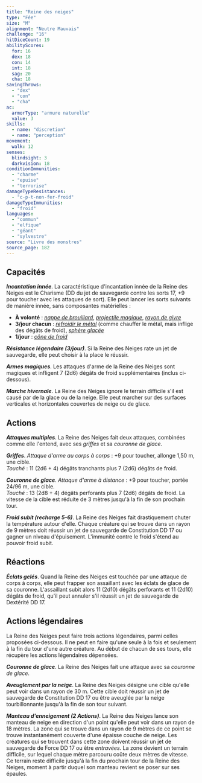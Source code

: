 ```yaml
---
title: "Reine des neiges"
type: "Fée"
size: "M"
alignment: "Neutre Mauvais"
challenge: "16"
hitDiceCount: 19
abilityScores:
  for: 16
  dex: 18
  con: 14
  int: 18
  sag: 20
  cha: 18
savingThrows:
  - "dex"
  - "con"
  - "cha"
ac:
  armorType: "armure naturelle"
  value: 3
skills:
  - name: "discretion"
  - name: "perception"
movement:
  walk: 12
senses:
  blindsight: 3
  darkvision: 18
conditionImmunities:
  - "charme"
  - "epuise"
  - "terrorise"
damageTypeResistances:
  - "c-p-t-non-fer-froid"
damageTypeImmunities:
  - "froid"
languages:
  - "commun"
  - "elfique"
  - "géant"
  - "sylvestre"
source: "Livre des monstres"
source_page: 182
---
```

## Capacités
_**Incantation innée**_. La caractéristique d'incantation innée de la Reine des Neiges est le Charisme (DD du jet de sauvegarde contre les sorts 17, +9 pour toucher avec les attaques de sort). Elle peut lancer les sorts suivants de manière innée, sans composantes matérielles :
* **À volonté** : [_nappe de brouillard_](/grimoire/nappe-de-brouillard/), [_projectile magique_](/grimoire/projectile-magique/), [_rayon de givre_](/grimoire/rayon-de-givre/)
* **3/jour chacun** : [_refroidir le métal_](/grimoire/chauffer-le-metal/) (comme chauffer le métal, mais inflige des dégâts de froid), [_sphère glacée_](/grimoire/sphere-glacee/)
* **1/jour** : [_cône de froid_](/grimoire/cone-de-froid/)

_**Résistance légendaire (3/jour)**_. Si la Reine des Neiges rate un jet de sauvegarde, elle peut choisir à la place le réussir.

_**Armes magiques**_. Les attaques d'arme de la Reine des Neiges sont magiques et infligent 7 (2d6) dégâts de froid supplémentaires (inclus ci-dessous).

_**Marche hivernale**_. La Reine des Neiges ignore le terrain difficile s'il est causé par de la glace ou de la neige. Elle peut marcher sur des surfaces verticales et horizontales couvertes de neige ou de glace.

## Actions
_**Attaques multiples**_. La Reine des Neiges fait deux attaques, combinées comme elle l'entend, avec ses _griffes_ et sa _couronne de glace_.

_**Griffes**_. _Attaque d'arme au corps à corps_ : +9 pour toucher, allonge 1,50 m, une cible.  
_Touché_ : 11 (2d6 + 4) dégâts tranchants plus 7 (2d6) dégâts de froid.

_**Couronne de glace**_. _Attaque d'arme à distance_ : +9 pour toucher, portée 24/96 m, une cible.  
_Touché_ : 13 (2d8 + 4) dégâts perforants plus 7 (2d6) dégâts de froid. La vitesse de la cible est réduite de 3 mètres jusqu'à la fin de son prochain tour.

_**Froid subit (recharge 5-6)**_. La Reine des Neiges fait drastiquement chuter la température autour d'elle. Chaque créature qui se trouve dans un rayon de 9 mètres doit réussir un jet de sauvegarde de Constitution DD 17 ou gagner un niveau d'épuisement. L'immunité contre le froid s'étend au pouvoir froid subit.

## Réactions
_**Éclats gelés**_. Quand la Reine des Neiges est touchée par une attaque de corps à corps, elle peut frapper son assaillant avec les éclats de glace de sa couronne. L'assaillant subit alors 11 (2d10) dégâts perforants et 11 (2d10) dégâts de froid, qu'il peut annuler s'il réussit un jet de sauvegarde de Dextérité DD 17.

## Actions légendaires
La Reine des Neiges peut faire trois actions légendaires, parmi celles proposées ci-dessous. Il ne peut en faire qu'une seule à la fois et seulement à la fin du tour d'une autre créature. Au début de chacun de ses tours, elle récupère les actions légendaires dépensées.

_**Couronne de glace**_. La Reine des Neiges fait une attaque avec sa _couronne de glace_.

_**Aveuglement par la neige**_. La Reine des Neiges désigne une cible qu'elle peut voir dans un rayon de 30 m. Cette cible doit réussir un jet de sauvegarde de Constitution DD 17 ou être aveuglée par la neige tourbillonnante jusqu'à la fin de son tour suivant.

_**Manteau d'enneigement (2 Actions)**_. La Reine des Neiges lance son manteau de neige en direction d'un point qu'elle peut voir dans un rayon de 18 mètres. La zone qui se trouve dans un rayon de 9 mètres de ce point se trouve instantanément couverte d'une épaisse couche de neige. Les créatures qui se trouvent dans cette zone doivent réussir un jet de sauvegarde de Force DD 17 ou être _entravées_. La zone devient un terrain difficile, sur lequel chaque mètre parcouru coûte deux mètres de vitesse. Ce terrain reste difficile jusqu'à la fin du prochain tour de la Reine des Neiges, moment à partir duquel son manteau revient se poser sur ses épaules.
